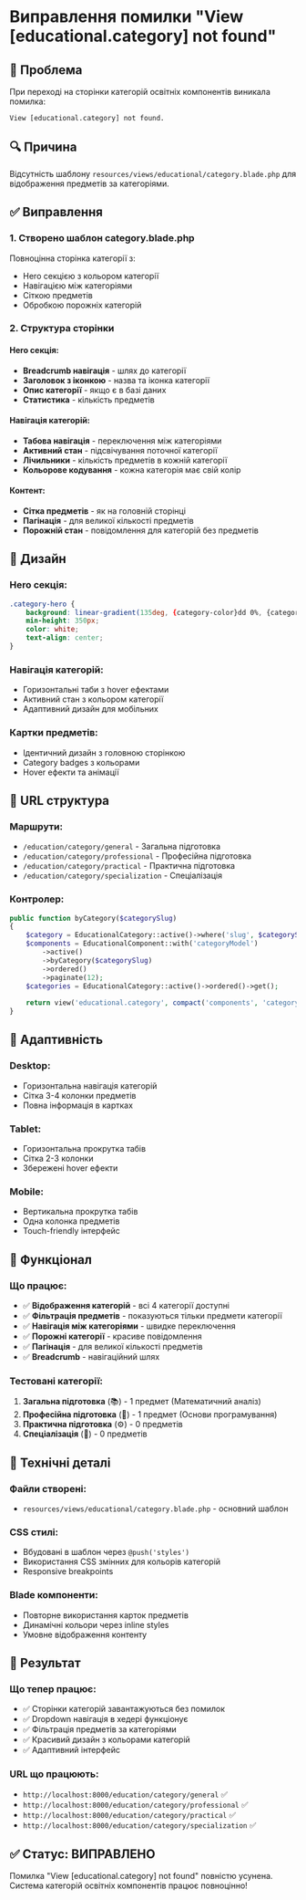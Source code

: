# Виправлення помилки "View [educational.category] not found"

## 🔧 Проблема
При переході на сторінки категорій освітніх компонентів виникала помилка:
```
View [educational.category] not found.
```

## 🔍 Причина
Відсутність шаблону `resources/views/educational/category.blade.php` для відображення предметів за категоріями.

## ✅ Виправлення

### 1. Створено шаблон category.blade.php
Повноцінна сторінка категорії з:
- Hero секцією з кольором категорії
- Навігацією між категоріями
- Сіткою предметів
- Обробкою порожніх категорій

### 2. Структура сторінки

#### Hero секція:
- **Breadcrumb навігація** - шлях до категорії
- **Заголовок з іконкою** - назва та іконка категорії
- **Опис категорії** - якщо є в базі даних
- **Статистика** - кількість предметів

#### Навігація категорій:
- **Табова навігація** - переключення між категоріями
- **Активний стан** - підсвічування поточної категорії
- **Лічильники** - кількість предметів в кожній категорії
- **Кольорове кодування** - кожна категорія має свій колір

#### Контент:
- **Сітка предметів** - як на головній сторінці
- **Пагінація** - для великої кількості предметів
- **Порожній стан** - повідомлення для категорій без предметів

## 🎨 Дизайн

### Hero секція:
```css
.category-hero {
    background: linear-gradient(135deg, {category-color}dd 0%, {category-color}aa 100%);
    min-height: 350px;
    color: white;
    text-align: center;
}
```

### Навігація категорій:
- Горизонтальні таби з hover ефектами
- Активний стан з кольором категорії
- Адаптивний дизайн для мобільних

### Картки предметів:
- Ідентичний дизайн з головною сторінкою
- Category badges з кольорами
- Hover ефекти та анімації

## 🔗 URL структура

### Маршрути:
- `/education/category/general` - Загальна підготовка
- `/education/category/professional` - Професійна підготовка  
- `/education/category/practical` - Практична підготовка
- `/education/category/specialization` - Спеціалізація

### Контролер:
```php
public function byCategory($categorySlug)
{
    $category = EducationalCategory::active()->where('slug', $categorySlug)->firstOrFail();
    $components = EducationalComponent::with('categoryModel')
        ->active()
        ->byCategory($categorySlug)
        ->ordered()
        ->paginate(12);
    $categories = EducationalCategory::active()->ordered()->get();
    
    return view('educational.category', compact('components', 'category', 'categories'));
}
```

## 📱 Адаптивність

### Desktop:
- Горизонтальна навігація категорій
- Сітка 3-4 колонки предметів
- Повна інформація в картках

### Tablet:
- Горизонтальна прокрутка табів
- Сітка 2-3 колонки
- Збережені hover ефекти

### Mobile:
- Вертикальна прокрутка табів
- Одна колонка предметів
- Touch-friendly інтерфейс

## 🎯 Функціонал

### Що працює:
- ✅ **Відображення категорій** - всі 4 категорії доступні
- ✅ **Фільтрація предметів** - показуються тільки предмети категорії
- ✅ **Навігація між категоріями** - швидке переключення
- ✅ **Порожні категорії** - красиве повідомлення
- ✅ **Пагінація** - для великої кількості предметів
- ✅ **Breadcrumb** - навігаційний шлях

### Тестовані категорії:
1. **Загальна підготовка** (📚) - 1 предмет (Математичний аналіз)
2. **Професійна підготовка** (🔧) - 1 предмет (Основи програмування)
3. **Практична підготовка** (⚙️) - 0 предметів
4. **Спеціалізація** (🎯) - 0 предметів

## 🔧 Технічні деталі

### Файли створені:
- `resources/views/educational/category.blade.php` - основний шаблон

### CSS стилі:
- Вбудовані в шаблон через `@push('styles')`
- Використання CSS змінних для кольорів категорій
- Responsive breakpoints

### Blade компоненти:
- Повторне використання карток предметів
- Динамічні кольори через inline styles
- Умовне відображення контенту

## 🚀 Результат

### Що тепер працює:
- ✅ Сторінки категорій завантажуються без помилок
- ✅ Dropdown навігація в хедері функціонує
- ✅ Фільтрація предметів за категоріями
- ✅ Красивий дизайн з кольорами категорій
- ✅ Адаптивний інтерфейс

### URL що працюють:
- `http://localhost:8000/education/category/general` ✅
- `http://localhost:8000/education/category/professional` ✅
- `http://localhost:8000/education/category/practical` ✅
- `http://localhost:8000/education/category/specialization` ✅

## ✅ Статус: ВИПРАВЛЕНО

Помилка "View [educational.category] not found" повністю усунена. 
Система категорій освітніх компонентів працює повноцінно!
